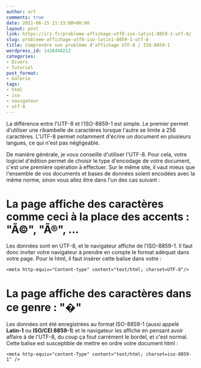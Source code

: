 ```yaml
---
author: art
comments: true
date: 2011-06-15 21:33:00+00:00
layout: post
link: https://irz.fr/probleme-affichage-utf8-iso-latin1-8859-1-utf-8/
slug: probleme-affichage-utf8-iso-latin1-8859-1-utf-8
title: Comprendre son problème d'affichage UTF-8 / ISO-8859-1
wordpress_id: 1438448212
categories:
- Divers
- Tutoriel
post_format:
- Galerie
tags:
- html
- iso
- navigateur
- utf-8
---
```


La différence entre l'UTF-8 et l'ISO-8859-1 est simple. Le premier permet d'utiliser une ribambelle de caractères lorsque l'autre se limite à 256 caractères. L'UTF-8 permet notamment d'écrire un document en plusieurs langues, ce qui n'est pas négligeable.

De manière générale, je vous conseille d'utiliser l'UTF-8. Pour cela, votre logiciel d'édition permet de choisir le type d'encodage de votre document, c'est une première opération à effectuer. Sur le même site, il vaut mieux que l'ensemble de vos documents et bases de données soient encodées avec la même norme, sinon vous allez être dans l'un des cas suivant :



# La page affiche des caractères comme ceci à la place des accents : "Ã©", "Ã®", ...



Les données sont en UTF-8, et le navigateur affiche de l'ISO-8859-1. Il faut donc inviter votre navigateur à prendre en compte le format adéquat dans votre page. Pour le html, il faut insérer cette balise <meta /> dans votre <head /> :

`<meta http-equiv="Content-type" content="text/html; charset=UTF-8"/>`



# La page affiche des caractères dans ce genre : "�"



Les données ont été enregistrées au format ISO-8859-1 (aussi appelé **Latin-1** ou **ISO/CEI 8859-1**) et le navigateur les affiche en pensant avoir affaire à de l'UTF-8, du coup ça fout carrément le bordel, et c'est normal. Cette balise <meta /> est susceptible de mettre en ordre votre document html :

`<meta http-equiv="content-Type" content="text/html; charset=iso-8859-1" />`
